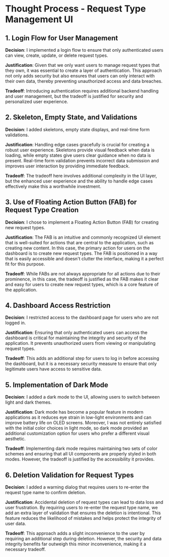 # Thought Process - Request Type Management UI

## 1. Login Flow for User Management

**Decision**: I implemented a login flow to ensure that only authenticated users can view, create, update, or delete request types.

**Justification**: Given that we only want users to manage request types that they own, it was essential to create a layer of authentication. This approach not only adds security but also ensures that users can only interact with their own data, thereby preventing unauthorized access and data breaches.

**Tradeoff**: Introducing authentication requires additional backend handling and user management, but the tradeoff is justified for security and personalized user experience.

## 2. Skeleton, Empty State, and Validations

**Decision**: I added skeletons, empty state displays, and real-time form validations.

**Justification**: Handling edge cases gracefully is crucial for creating a robust user experience. Skeletons provide visual feedback when data is loading, while empty states give users clear guidance when no data is present. Real-time form validation prevents incorrect data submission and improves user interaction by providing immediate feedback.

**Tradeoff**: The tradeoff here involves additional complexity in the UI layer, but the enhanced user experience and the ability to handle edge cases effectively make this a worthwhile investment.

## 3. Use of Floating Action Button (FAB) for Request Type Creation

**Decision**: I chose to implement a Floating Action Button (FAB) for creating new request types.

**Justification**: The FAB is an intuitive and commonly recognized UI element that is well-suited for actions that are central to the application, such as creating new content. In this case, the primary action for users on the dashboard is to create new request types. The FAB is positioned in a way that is easily accessible and doesn't clutter the interface, making it a perfect fit for this purpose.

**Tradeoff**: While FABs are not always appropriate for all actions due to their prominence, in this case, the tradeoff is justified as the FAB makes it clear and easy for users to create new request types, which is a core feature of the application.

## 4. Dashboard Access Restriction

**Decision**: I restricted access to the dashboard page for users who are not logged in.

**Justification**: Ensuring that only authenticated users can access the dashboard is critical for maintaining the integrity and security of the application. It prevents unauthorized users from viewing or manipulating request types.

**Tradeoff**: This adds an additional step for users to log in before accessing the dashboard, but it is a necessary security measure to ensure that only legitimate users have access to sensitive data.

## 5. Implementation of Dark Mode

**Decision**: I added a dark mode to the UI, allowing users to switch between light and dark themes.

**Justification**: Dark mode has become a popular feature in modern applications as it reduces eye strain in low-light environments and can improve battery life on OLED screens. Moreover, I was not entirely satisfied with the initial color choices in light mode, so dark mode provided an additional customization option for users who prefer a different visual aesthetic.

**Tradeoff**: Implementing dark mode requires maintaining two sets of color schemes and ensuring that all UI components are properly styled in both modes. However, the tradeoff is justified by the accessibility it provides.

## 6. Deletion Validation for Request Types

**Decision**: I added a warning dialog that requires users to re-enter the request type name to confirm deletion.

**Justification**: Accidental deletion of request types can lead to data loss and user frustration. By requiring users to re-enter the request type name, we add an extra layer of validation that ensures the deletion is intentional. This feature reduces the likelihood of mistakes and helps protect the integrity of user data.

**Tradeoff**: This approach adds a slight inconvenience to the user by requiring an additional step during deletion. However, the security and data integrity benefits far outweigh this minor inconvenience, making it a necessary tradeoff.
